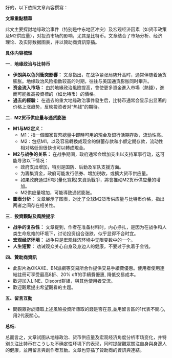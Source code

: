 好的，以下依照文章內容撰寫：

**文章重點精華**

此文主要探討地缘政治事件（特别是中东地区冲突）及宏观经济因素（如货币政策及M2供应量），对投资市场的影响，尤其是比特币。文章结合了市场分析、经济理论、及实际数据图表，并以贊助商資訊穿插。

**具体内容梳理**

**一．地缘政治与比特币**

*   **伊朗與以色列衝突影響：** 文章指出，在战争紧张局势升高时，通常伴随着通货膨胀。地缘政治风险指数较高的时期，往往与美国通货膨胀同时攀升。
*   **资金流入市场：** 由於地緣政治風險提高，會使更多資金進入市場（熱錢），進而可能推高投資標的（如比特币）的價格。
*   **過去的經驗：** 在過去的重大地缘政治事件發生后，比特币通常会显示出显著的价格上涨趋势，反映投资者对“热钱”的期待。

**二．M2货币供应量与通货膨胀**

*   **M1与M2定义：**
    *   M1：指一個國家貨幣總量中即時可用的現金及銀行活期存款，流动性高。
    *   M2：包括M1，以及容易轉換成现金的儲蓄存款和小额定期存款，流动性相对略低但很快也可以轉成現金。
*   **M2与战争的关系：** 在战争期间，政府通常会增加支出以支持军事行动，这可能导致以下情况：
    *   政府支出增加，特別是国防、后勤及军队支援方面。
    *   为籌集資金，政府可能发行债券、增加税收，或擴大货币供应量。
    *   如果政府通过印钞(量化寬鬆)来資助戰爭，將會推动M2货币供应量的增加。
    *   M2供应量增加，可能導致通货膨胀。
*   **圖表分析：** 文章展示了图表，对比了全球M2货币供应量与比特币价格，指出两者之间存在相关性。

**三．投資觀點及風險提示**

*   **战争的复杂性：** 文章提到，作者在准备材料时，内心挣扎，是因为在战争和人类生命危难的环境下，讨论投资组合涨跌，似乎显得不合时宜。
*   **宏观经济环境：** 战争只是宏观经济环境中无限变数中的一个。
*   **人生短暫：** 劝诫观众关心自身及身边人的健康，不要过于执着于金钱。

**四、贊助商資訊**

*   此影片為OKAXE、BN派網等交易所合作提供交易手續費優惠。使用者使用連結註冊可享受最高8折、20% off的手續費優惠, 降低交易成本。
*   歡迎加入LINE、Discord群組，與其他使用者交流。
*   歡迎觀眾提出希望觀看的主题。

**五、留言互動**

*   問觀眾對於賺取上述風險投資所賺取的錢是否在意,並用留言區的1代表不關心,用2代表關心。

**总结:**

总而言之，文章试图从地缘政治、货币供应量及宏观经济角度分析市场变化，并特别关注比特币在こうした不确定性环境下的表现，同时提醒觀眾關注自身與身邊人的健康，並用留言與創作者互動。文章也穿插了贊助商的資訊與連結。